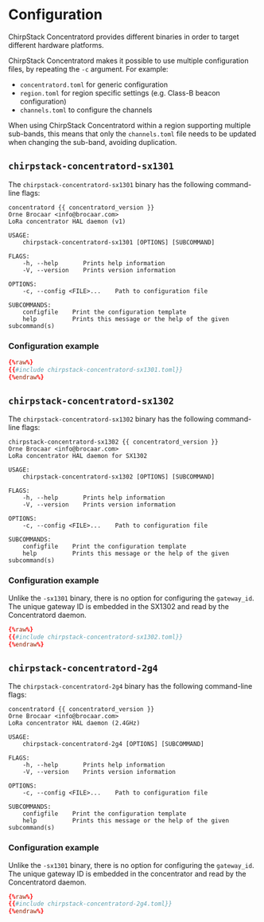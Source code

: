 # Configuration

ChirpStack Concentratord provides different binaries in order to target different
hardware platforms.

ChirpStack Concentratord makes it possible to use multiple configuration files,
by repeating the `-c` argument. For example:

* `concentratord.toml` for generic configuration
* `region.toml` for region specific settings (e.g. Class-B beacon configuration)
* `channels.toml` to configure the channels

When using ChirpStack Concentratord within a region supporting multiple
sub-bands, this means that only the `channels.toml` file needs to be updated
when changing the sub-band, avoiding duplication.

<!-- toc -->

## `chirpstack-concentratord-sx1301`

The `chirpstack-concentratord-sx1301` binary has the following command-line
flags:

```text
concentratord {{ concentratord_version }}
Orne Brocaar <info@brocaar.com>
LoRa concentrator HAL daemon (v1)

USAGE:
    chirpstack-concentratord-sx1301 [OPTIONS] [SUBCOMMAND]

FLAGS:
    -h, --help       Prints help information
    -V, --version    Prints version information

OPTIONS:
    -c, --config <FILE>...    Path to configuration file

SUBCOMMANDS:
    configfile    Print the configuration template
    help          Prints this message or the help of the given subcommand(s)
```

### Configuration example

```toml
{%raw%}
{{#include chirpstack-concentratord-sx1301.toml}}
{%endraw%}
```

## `chirpstack-concentratord-sx1302`

The `chirpstack-concentratord-sx1302` binary has the following command-line
flags:

```text
chirpstack-concentratord-sx1302 {{ concentratord_version }}
Orne Brocaar <info@brocaar.com>
LoRa concentrator HAL daemon for SX1302

USAGE:
    chirpstack-concentratord-sx1302 [OPTIONS] [SUBCOMMAND]

FLAGS:
    -h, --help       Prints help information
    -V, --version    Prints version information

OPTIONS:
    -c, --config <FILE>...    Path to configuration file

SUBCOMMANDS:
    configfile    Print the configuration template
    help          Prints this message or the help of the given subcommand(s)
```

### Configuration example

Unlike the `-sx1301` binary, there is no option for configuring the
`gateway_id`. The unique gateway ID is embedded in the SX1302 and read
by the Concentratord daemon.

```toml
{%raw%}
{{#include chirpstack-concentratord-sx1302.toml}}
{%endraw%}
```

## `chirpstack-concentratord-2g4`

The `chirpstack-concentratord-2g4` binary has the following command-line
flags:

```text
concentratord {{ concentratord_version }}
Orne Brocaar <info@brocaar.com>
LoRa concentrator HAL daemon (2.4GHz)

USAGE:
    chirpstack-concentratord-2g4 [OPTIONS] [SUBCOMMAND]

FLAGS:
    -h, --help       Prints help information
    -V, --version    Prints version information

OPTIONS:
    -c, --config <FILE>...    Path to configuration file

SUBCOMMANDS:
    configfile    Print the configuration template
    help          Prints this message or the help of the given subcommand(s)
```

### Configuration example

Unlike the `-sx1301` binary, there is no option for configuring the
`gateway_id`. The unique gateway ID is embedded in the concentrator and read
by the Concentratord daemon.

```toml
{%raw%}
{{#include chirpstack-concentratord-2g4.toml}}
{%endraw%}
```
